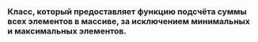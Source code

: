 ### Класс, который предоставляет функцию подсчёта суммы всех элементов в массиве, за исключением минимальных и максимальных элементов. 
